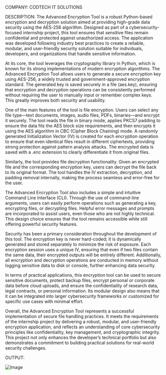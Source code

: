 COMPANY: CODTECH IT SOLUTIONS
 

DESCRIPTION:
The Advanced Encryption Tool is a robust Python-based encryption and decryption solution aimed at providing high-grade data security using the AES-256 algorithm. Designed as part of a cybersecurity-focused internship project, this tool ensures that sensitive files remain confidential and protected against unauthorized access. The application was developed following industry best practices to create a reliable, modular, and user-friendly security solution suitable for individuals, developers, and organizations that handle sensitive information.

At its core, the tool leverages the cryptography library in Python, which is known for its strong implementations of modern encryption algorithms. The Advanced Encryption Tool allows users to generate a secure encryption key using AES-256, a widely trusted and government-approved encryption standard. The generated key is saved securely in a file (aes.key), ensuring that encryption and decryption operations can be consistently performed without requiring the user to manually input or remember complex keys. This greatly improves both security and usability.

One of the main features of the tool is file encryption. Users can select any file type—text documents, images, audio files, PDFs, binaries—and encrypt it securely. The tool reads the file in binary mode, applies PKCS7 padding to ensure the data fits the AES block size requirements, and then encrypts it using the AES algorithm in CBC (Cipher Block Chaining) mode. A randomly generated Initialization Vector (IV) is created for each encryption operation to ensure that even identical files result in different ciphertexts, providing strong protection against pattern analysis attacks. The encrypted data is saved with a .enc extension to clearly differentiate it from original files.

Similarly, the tool provides file decryption functionality. Given an encrypted file and the corresponding encryption key, users can decrypt the file back to its original format. The tool handles the IV extraction, decryption, and padding removal internally, making the process seamless and error-free for the user.

The Advanced Encryption Tool also includes a simple and intuitive Command Line Interface (CLI). Through the use of command-line arguments, users can easily perform operations such as generating a key, encrypting files, or decrypting files. Helpful error messages and prompts are incorporated to assist users, even those who are not highly technical. This design choice ensures that the tool remains accessible while still offering powerful security features.

Security has been a primary consideration throughout the development of this tool. The encryption key is never hard-coded; it is dynamically generated and stored separately to minimize the risk of exposure. Each encryption session uses a unique IV, ensuring that even if two files contain the same data, their encrypted outputs will be entirely different. Additionally, all encryption and decryption operations are conducted in memory without logging sensitive data to disk or console, further enhancing data security.

In terms of practical applications, this encryption tool can be used to secure sensitive documents, protect backup files, encrypt personal or corporate data before cloud uploads, and ensure the confidentiality of research data, legal contracts, or personal information. Its modular design also means that it can be integrated into larger cybersecurity frameworks or customized for specific use cases with minimal effort.

Overall, the Advanced Encryption Tool represents a successful implementation of secure file handling practices. It meets the requirements of the internship project by delivering a robust, modular, and user-friendly encryption application, and reflects an understanding of core cybersecurity principles like confidentiality, key management, and cryptographic integrity. This project not only enhances the developer’s technical portfolio but also demonstrates a commitment to building practical solutions for real-world security challenges.

OUTPUT:

![Image](https://github.com/user-attachments/assets/ff80338f-a7f8-4759-abce-84fcce886bde)

